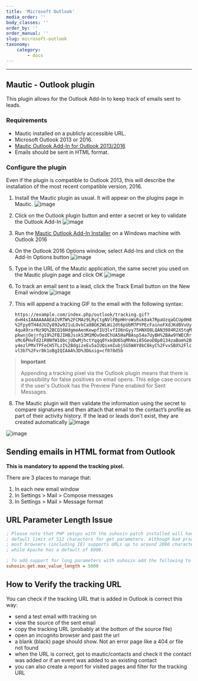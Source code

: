 ```yaml
---
title: 'Microsoft Outlook'
media_order: ''
body_classes: ''
order_by: ''
order_manual: ''
slug: microsoft-outlook
taxonomy:
    category:
        - docs
---
```


--------------------
## Mautic - Outlook plugin

This plugin allows for the Outlook Add-In to keep track of emails sent to leads.

### Requirements

- Mautic installed on a publicly accessible URL.
- Microsoft Outlook 2013 or 2016.
- [Mautic Outlook Add-In for Outlook 2013/2016](https://m.mautic.com/asset/24:microsoft-outlook-plugin-102)
- Emails should be sent in HTML format.

### Configure the plugin

Even if the plugin is compatible to Outlook 2013, this will describe the installation of the most recent compatible version, 2016.

1. Install the Mautic plugin as usual. It will appear on the plugins page in Mautic.
![image](outlook_plugin.png)

2. Click on the Outlook plugin button and enter a secret or key to validate the Outlook Add-In
![image](secret.png)

3. Run the [Mautic Outlook Add-In Installer](https://m.mautic.com/asset/24:microsoft-outlook-plugin-102) on a Windows machine with Outlook 2016

4. On the Outlook 2016 Options window, select Add-Ins and click on the Add-In Options button
![image](outlook_addin.png)

5. Type in the URL of the Mautic application, the same secret you used on the Mautic plugin page and click OK
![image](outlook_settings.png)

6. To track an email sent to a lead, click the Track Email button on the New Email window
![image](outlook_send.png)

7. This will append a tracking GIF to the email with the following syntax:

   `https://example.com/index.php/outlook/tracking.gif?d=H4sIAAAAAAAEAIVRTW%2FCMAz9LRyCtgNVlFBpHHroWsRuk8ak7RpaUzqaGCUp0H8%2Fpy0TH4dJUZy892w921uLOvkCa8BGK2WLWi2dt6pUbM7PYPEcFainoFXdJKdBVvUy4quA9rxrNz9Q%2BCQ16HdgmeAenKewpfIU3lvfIO6nGyy75HNXO8LQAN3984R2X5tqMpkwnjOejrfg19%2FBJIHBJsskS3M1MOvOedChUA5HaPBAsp54a7UyBH%2BAw9YWECRrsMc6PHvFd2iR0NfW1QbcjUDwMjhctYqqq0YxkQU6SqMhNxi85GeoD8p0134zaBom%2By4ezlPMxTPFeCH5TLzI%2BdgizeEu5aIUQixmIubjSG5WAY8bC8kyC%2FvxSBX%2Flcvl3bT%2Fvr8k1oBgIQIAAA%3D%3D&sig=cf078d5b`

>**Important**
>
> Appending a tracking pixel via the Outlook plugin means that there is a possibility for false positives on email opens. This edge case occurs if the user's Outlook has the Preview Pane enabled for Sent Messages.

8. The Mautic plugin will then validate the information using the secret to compare signatures and then attach that email to the contact’s profile as part of their activity history. If the lead or leads don't exist, they are created automatically
![image](mautic_contacts.png)

  ![image](mautic_timeline.png)

## Sending emails in HTML format from Outlook

**This is mandatory to append the tracking pixel.**

There are 3 places to manage that:

1. In each new email window
2. In Settings > Mail > Compose messages
3. In Settings > Mail > Message format

## URL Parameter Length Issue

```ini
; Please note that PHP setups with the suhosin patch installed will have a
; default limit of 512 characters for get parameters. Although bad practice,
; most browsers (including IE) supports URLs up to around 2000 characters,
; while Apache has a default of 8000.

; To add support for long parameters with suhosin add the following to php.ini
suhosin.get.max_value_length = 5000
```

## How to Verify the tracking URL
You can check if the tracking URL that is added in Outlook is correct this way:
- send a test email with tracking on
- view the source of the sent email
- copy the tracking URL (probably at the bottom of the source file)
- open an incognito browser and past the url
- a blank (black) page should show. Not an error page like a 404 or file not found
- when the URL is correct, got to mautic/contacts and check it the contact was added or if an event was added to an existing contact
- you can also create a report for visited pages and filter for the tracking URL 
